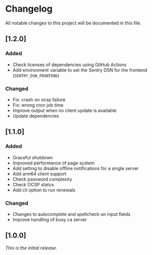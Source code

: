 # Changelog

All notable changes to this project will be documented in this file.

## [1.2.0]

### Added

-   Check licenses of dependencies using GitHub Actions
-   Add environment variable to set the Sentry DSN for the frontend (`SENTRY_DSN_FRONTEND`)

### Changed

-   Fix: crash on ocsp failure
-   Fix: wrong cron job time
-   Improve output when no client update is available
-   Update dependencies

## [1.1.0]

### Added

-   Graceful shutdown
-   Improved performance of page system
-   Add setting to disable offline notifications for a single server
-   Add arm64 client support
-   Check password complexity
-   Check OCSP status
-   Add cli option to run renewals

### Changed

-   Changes to autocomplete and spellcheck on input fields
-   Improve handling of busy ca server

## [1.0.0]

_This is the initial release._
